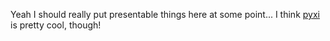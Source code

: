 Yeah I should really put presentable things here at some point... I think [pyxi](https://github.com/Tetrago/pyxi) is pretty cool, though!
